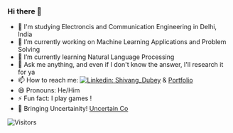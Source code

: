 ### Hi there 👋

- 🎂 I'm studying Electroncis and Communication Engineering in Delhi, India
- 🔭 I’m currently working on Machine Learning Applications and Problem Solving
- 🌱 I’m currently learning Natural Language Processing
- 💬 Ask me anything, and even if I don't know the answer, I'll research it for ya
- 📫 How to reach me: [![Linkedin: Shivang_Dubey](https://img.shields.io/badge/-Shivang_Dubey-blue?style=flat-square&logo=Linkedin&logoColor=white&link=https://www.linkedin.com/in/shivangdubey8/)](https://www.linkedin.com/in/shivangdubey8/) & [Portfolio](https://shivangdubey.github.io/)
- 😄 Pronouns: He/Him
- ⚡ Fun fact: I play games ! 
- 🤿 Bringing Uncertainity! [Uncertain Co](https://www.linkedin.com/company/uncertain-co)


![Visitors](https://visitor-badge.laobi.icu/badge?page_id=shivangdubey.visitor-badge)


